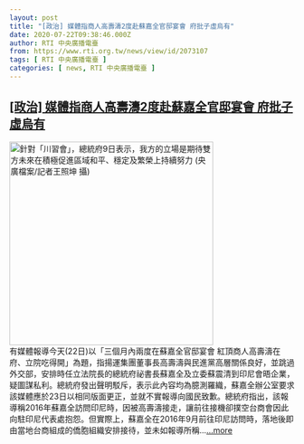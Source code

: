 ```yaml
---
layout: post
title: "[政治] 媒體指商人高壽濤2度赴蘇嘉全官邸宴會 府批子虛烏有"
date: 2020-07-22T09:38:46.000Z
author: RTI 中央廣播電臺
from: https://www.rti.org.tw/news/view/id/2073107
tags: [ RTI 中央廣播電臺 ]
categories: [ news, RTI 中央廣播電臺 ]
---
```

<!--1595410726000-->
[[政治] 媒體指商人高壽濤2度赴蘇嘉全官邸宴會 府批子虛烏有](https://www.rti.org.tw/news/view/id/2073107)
------

<div>
<img src="https://static.rti.org.tw/assets/thumbnails/2017/11/09/151039918797133.JPG" width="360" alt="針對「川習會」，總統府9日表示，我方的立場是期待雙方未來在積極促進區域和平、穩定及繁榮上持續努力 (央廣檔案/記者王照坤 攝)" title="針對「川習會」，總統府9日表示，我方的立場是期待雙方未來在積極促進區域和平、穩定及繁榮上持續努力 (央廣檔案/記者王照坤 攝)"><br>有媒體報導今天(22日)以「三個月內兩度在蘇嘉全官邸宴會 紅頂商人高壽濤在府、立院吃得開」為題，指揚運集團董事長高壽濤與民進黨高層關係良好，並跳過外交部，安排時任立法院長的總統府祕書長蘇嘉全及立委蘇震清到印尼會晤企業，疑圖謀私利。總統府發出聲明駁斥，表示此內容均為臆測羅織，蘇嘉全辦公室要求該媒體應於23日以相同版面更正，並就不實報導向國民致歉。總統府指出，該報導稱2016年蘇嘉全訪問印尼時，因被高壽濤接走，讓前往接機卻撲空台商會因此向駐印尼代表處抱怨。但實際上，蘇嘉全在2016年9月前往印尼訪問時，落地後即由當地台商組成的僑胞組織安排接待，並未如報導所稱...<a target="_blank" href="https://www.rti.org.tw/news/view/id/2073107">...more</a>
</div>
